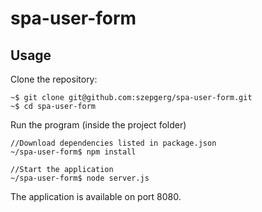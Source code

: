 # spa-user-form

## Usage

Clone the repository:
```
~$ git clone git@github.com:szepgerg/spa-user-form.git
~$ cd spa-user-form
```
Run the program (inside the project folder)
```
//Download dependencies listed in package.json
~/spa-user-form$ npm install

//Start the application
~/spa-user-form$ node server.js
```

The application is available on port 8080.

